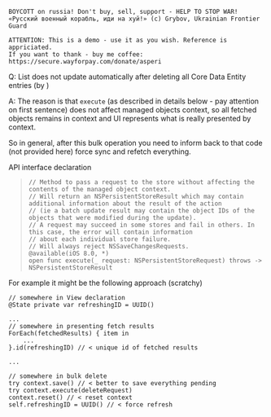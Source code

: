 ```
BOYCOTT on russia! Don't buy, sell, support - HELP TO STOP WAR!
«Русский военный корабль, иди на хуй!» (c) Grybov, Ukrainian Frontier Guard

ATTENTION: This is a demo - use it as you wish. Reference is appriciated.
If you want to thank - buy me coffee: https://secure.wayforpay.com/donate/asperi
```

Q: List does not update automatically after deleting all Core Data Entity entries (by )

A: The reason is that `execute` (as described in details below - pay attention on first sentence) does not affect managed objects context, so all fetched objects remains in context and UI represents what is really presented by context.

So in general, after this bulk operation you need to inform back to that code (not provided here) force sync and refetch everything.

API interface declaration

>     // Method to pass a request to the store without affecting the contents of the managed object context.
>     // Will return an NSPersistentStoreResult which may contain additional information about the result of the action
>     // (ie a batch update result may contain the object IDs of the objects that were modified during the update).
>     // A request may succeed in some stores and fail in others. In this case, the error will contain information
>     // about each individual store failure.
>     // Will always reject NSSaveChangesRequests.
>     @available(iOS 8.0, *)
>     open func execute(_ request: NSPersistentStoreRequest) throws -> NSPersistentStoreResult


For example it might be the following approach (scratchy)

    // somewhere in View declaration
    @State private var refreshingID = UUID()

    ...
    // somewhere in presenting fetch results
    ForEach(fetchedResults) { item in
        ...
    }.id(refreshingID) // < unique id of fetched results

    ...

    // somewhere in bulk delete 
    try context.save() // < better to save everything pending
    try context.execute(deleteRequest)
    context.reset() // < reset context
    self.refreshingID = UUID() // < force refresh
